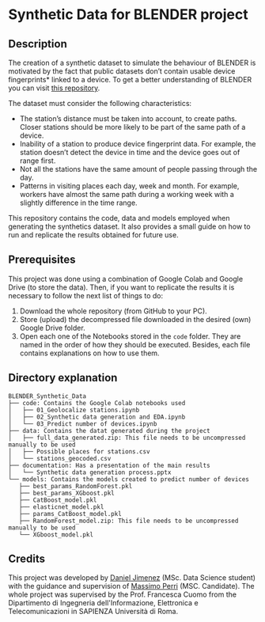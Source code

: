 # Synthetic Data for BLENDER project
## Description

The creation of a synthetic dataset to simulate the behaviour of BLENDER is motivated by the fact that public datasets don’t contain usable device fingerprints* linked to a device. To get a better understanding of BLENDER you can visit [this repository](https://github.com/netlab-sapienza/blender).

The dataset must consider the following characteristics:
- The station’s distance must be taken into account, to create paths. Closer stations should be more likely to be part of the same path of a device.
- Inability of a station to produce device fingerprint data.  For example, the station doesn’t detect the device in time and the device goes out of range first.
- Not all the stations have the same amount of people passing through the day. 
- Patterns in visiting places each day, week and month. For example, workers have almost the same path during a working week with a slightly difference in the time range.

This repository contains the code, data and models employed when generating the synthetics dataset. It also provides a small guide on how to run and replicate the results obtained for future use. 

## Prerequisites

This project was done using a combination of Google Colab and Google Drive (to store the data). Then, if you want to replicate the results it is necessary to follow the next list of things to do:

1. Download the whole repository (from GitHub to your PC).
2. Store (upload) the decompressed file downloaded in the desired (own) Google Drive folder.
3. Open each one of the Notebooks stored in the `code` folder. They are named in the order of how they should be executed. Besides, each file contains explanations on how to use them.

## Directory explanation

```
BLENDER_Synthetic_Data
├── code: Contains the Google Colab notebooks used
│   ├── 01_Geolocalize stations.ipynb
│   ├── 02_Synthetic data generation and EDA.ipynb
│   └── 03_Predict number of devices.ipynb
├── data: Contains the datat generated during the project
│   ├── full_data_generated.zip: This file needs to be uncompressed manually to be used
│   ├── Possible places for stations.csv
│   └── stations_geocoded.csv
├── documentation: Has a presentation of the main results
│   └── Synthetic data generation process.pptx
└── models: Contains the models created to predict number of devices
   ├── best_params_RandomForest.pkl
   ├── best_params_XGboost.pkl
   ├── CatBoost_model.pkl
   ├── elasticnet_model.pkl
   ├── params_CatBoost_model.pkl
   ├── RandomForest_model.zip: This file needs to be uncompressed manually to be used
   └── XGboost_model.pkl

```

## Credits
This project was developed by [Daniel Jimenez](https://github.com/damjimenezgu) (MSc. Data Science student) with the guidance and supervision of [Massimo Perri](https://github.com/mp-76) (MSC. Candidate). The whole project was supervised by the Prof. Francesca Cuomo from the Dipartimento di Ingegneria dell'Informazione, Elettronica e Telecomunicazioni in SAPIENZA Università di Roma.

